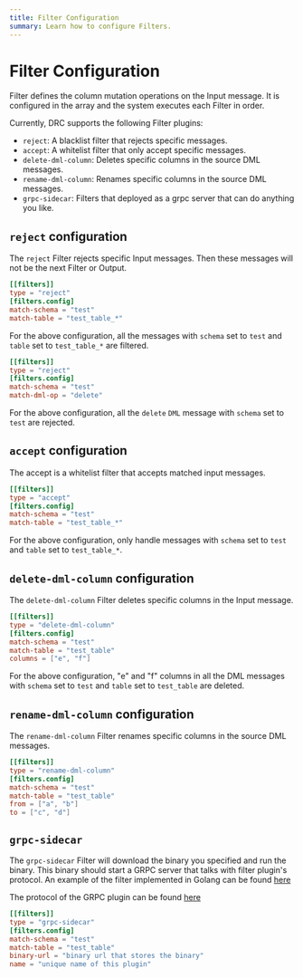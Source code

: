 ```yaml
---
title: Filter Configuration
summary: Learn how to configure Filters.
---
```


# Filter Configuration

Filter defines the column mutation operations on the Input message. It is configured in the array and the system executes each Filter in order.

Currently, DRC supports the following Filter plugins:

- `reject`: A blacklist filter that rejects specific messages.
- `accept`: A whitelist filter that only accept specific messages.
- `delete-dml-column`: Deletes specific columns in the source DML messages.
- `rename-dml-column`: Renames specific columns in the source DML messages.
- `grpc-sidecar`: Filters that deployed as a grpc server that can do anything you like.

## `reject` configuration

The `reject` Filter rejects specific Input messages. Then these messages will not be the next Filter or Output.

```toml
[[filters]]
type = "reject"
[filters.config]
match-schema = "test"
match-table = "test_table_*"
```

For the above configuration, all the messages with `schema` set to `test` and `table` set to `test_table_*` are filtered.

```toml
[[filters]]
type = "reject"
[filters.config]
match-schema = "test"
match-dml-op = "delete"
```

For the above configuration, all the `delete` `DML` message with `schema` set to `test` are rejected.

## `accept` configuration

The accept is a whitelist filter that accepts matched input messages.

```toml
[[filters]]
type = "accept"
[filters.config]
match-schema = "test"
match-table = "test_table_*"
```

For the above configuration, only handle messages with `schema` set to `test` and `table` set to `test_table_*`.

## `delete-dml-column` configuration

The `delete-dml-column` Filter deletes specific columns in the Input message.

```toml
[[filters]]
type = "delete-dml-column"
[filters.config]
match-schema = "test"
match-table = "test_table"
columns = ["e", "f"]
```

For the above configuration, "e" and "f" columns in all the DML messages with `schema` set to `test` and `table` set to `test_table` are deleted.

## `rename-dml-column` configuration

The `rename-dml-column` Filter renames specific columns in the source DML messages.

```toml
[[filters]]
type = "rename-dml-column"
[filters.config]
match-schema = "test"
match-table = "test_table"
from = ["a", "b"]
to = ["c", "d"]
```

## `grpc-sidecar`

The `grpc-sidecar` Filter will download the binary you specified and run the binary. This binary
should start a GRPC server that talks with filter plugin's protocol. An example of the filter
implemented in Golang can be found [here](https://github.com/moiot/gravity-grpc-sidecar-filter-example)


The protocol of the GRPC plugin can be found [here](https://github.com/moiot/gravity/blob/master/protocol/msgpb/message.proto)
```toml
[[filters]]
type = "grpc-sidecar"
[filters.config]
match-schema = "test"
match-table = "test_table"
binary-url = "binary url that stores the binary"
name = "unique name of this plugin"
```